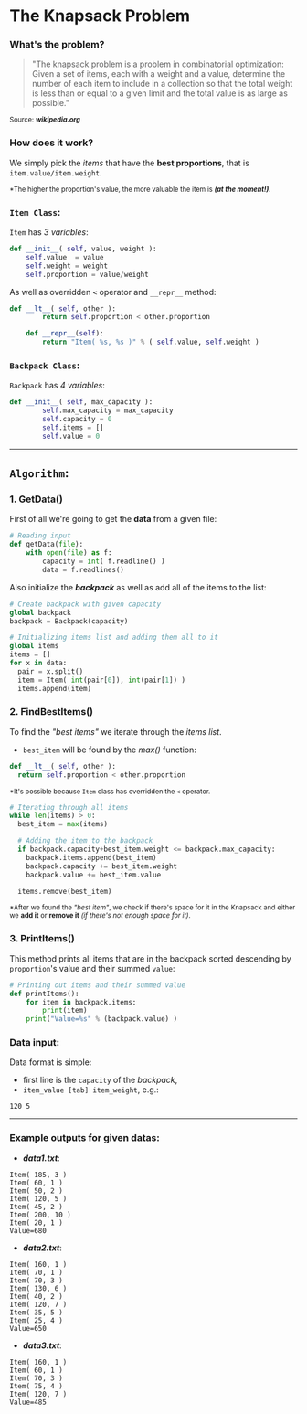 # The Knapsack Problem

### What's the problem?
> "The knapsack problem is a problem in combinatorial optimization: Given a set of items, each with a weight and a value, determine the number of each item to include
> in a collection so that the total weight is less than or equal to a given limit and the total value is as large as possible."

<sup>Source: ***wikipedia.org***</sup>

### How does it work?
We simply pick the *items* that have the **best proportions**, that is `item.value/item.weight`.

<sup>*The higher the proportion's value, the more valuable the item is ***(at the moment!)***.</sup>

### `Item Class`:

`Item` has *3 variables*:

```python
def __init__( self, value, weight ):
    self.value  = value
    self.weight = weight
    self.proportion = value/weight
```

As well as overridden `<` operator and `__repr__` method:

```python
def __lt__( self, other ):
		return self.proportion < other.proportion

	def __repr__(self):
		return "Item( %s, %s )" % ( self.value, self.weight )
```

### `Backpack Class`:

`Backpack` has *4 variables*:

```python
def __init__( self, max_capacity ):
		self.max_capacity = max_capacity
		self.capacity = 0
		self.items = []
		self.value = 0
```

---

## `Algorithm`:

### 1. GetData()

First of all we're going to get the **data** from a given file:

```python
# Reading input
def getData(file):
	with open(file) as f:
		capacity = int( f.readline() )
		data = f.readlines()
```

Also initialize the ***backpack*** as well as add all of the items to the list:

```python
# Create backpack with given capacity
global backpack
backpack = Backpack(capacity)

# Initializing items list and adding them all to it
global items
items = []
for x in data:
  pair = x.split()
  item = Item( int(pair[0]), int(pair[1]) )
  items.append(item)
```

### 2. FindBestItems()

To find the _"best items"_ we iterate through the *items list*.

- `best_item` will be found by the *max()* function:

```python
def __lt__( self, other ):
  return self.proportion < other.proportion
```

<sup>*It's possible because `Item` class has overridden the `<` operator.</sup>

```python
# Iterating through all items
while len(items) > 0:
  best_item = max(items)

  # Adding the item to the backpack
  if backpack.capacity+best_item.weight <= backpack.max_capacity:
    backpack.items.append(best_item)
    backpack.capacity += best_item.weight
    backpack.value += best_item.value

  items.remove(best_item)
```

<sup>*After we found the _"best item"_, we check if there's space for it in the Knapsack and either we **add it** or **remove it** _(if there's not enough space for it)_.</sup>

### 3. PrintItems()
                                                                
This method prints all items that are in the backpack sorted descending by `proportion`'s value and their summed `value`:
    
```python
# Printing out items and their summed value
def printItems():
	for item in backpack.items:
		print(item)
	print("Value=%s" % (backpack.value) )
```
                                                                
### Data input:
Data format is simple:
- first line is the `capacity` of the *backpack*,
- `item_value [tab] item_weight`, e.g.:

```
120 5
```
                                                                
---

### Example outputs for given datas:

- ***data1.txt***:
```
Item( 185, 3 )
Item( 60, 1 )
Item( 50, 2 )
Item( 120, 5 )
Item( 45, 2 )
Item( 200, 10 )
Item( 20, 1 )
Value=680
```

- ***data2.txt***:
```
Item( 160, 1 )
Item( 70, 1 )
Item( 70, 3 )
Item( 130, 6 )
Item( 40, 2 )
Item( 120, 7 )
Item( 35, 5 )
Item( 25, 4 )
Value=650
```
                                                                
- ***data3.txt***:
```
Item( 160, 1 )
Item( 60, 1 )
Item( 70, 3 )
Item( 75, 4 )
Item( 120, 7 )
Value=485
```
